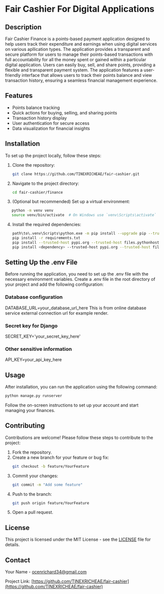 # Fair Cashier For Digital Applications

## Description
Fair Cashier Finance is a points-based payment application designed to help users track their expenditure and earnings when using digital services on various apllication types. The application provides a transparent and secure platform for users to manage their points-based transactions with full accountability for all the money spent or gained within a particular digital application. Users can easily buy, sell, and share points, providing a flexible and transparent payment system. The application features a user-friendly interface that allows users to track their points balance and view transaction history, ensuring a seamless financial management experience.

## Features
- Points balance tracking
- Quick actions for buying, selling, and sharing points
- Transaction history display
- User authentication for secure access
- Data visualization for financial insights
## Installation
To set up the project locally, follow these steps:

1. Clone the repository:
   ```bash
   git clone https://github.com/TINEXRICHEAE/fair-cashier.git
   ```
2. Navigate to the project directory:
   ```bash
   cd fair-cashier/finance
   ```
3. (Optional but recommended) Set up a virtual environment:
```bash
   python -m venv venv
   source venv/bin/activate  # On Windows use `venv\Scripts\activate`
   ```
4. Install the required dependencies:
   ```bash
   path\to\.venv\Scripts\python.exe -m pip install --upgrade pip --trusted-host files.pythonhosted.org --trusted-host pypi.org --trusted-host files.pypi.org
   pip install -r requirements.txt
   pip install --trusted-host pypi.org --trusted-host files.pythonhosted.org -r requirements.txt
   pip install <dependency> --trusted-host pypi.org --trusted-host files.pythonhosted.org # for specific dependencies
   ```
## Setting Up the .env File
Before running the application, you need to set up the .env file with the necessary environment variables. Create a .env file in the root directory of your project and add the following configuration:
### Database configuration
DATABASE_URL=your_database_url_here
This is from online database service external connection url for example render.
### Secret key for Django
SECRET_KEY='your_secret_key_here'

### Other sensitive information
API_KEY=your_api_key_here
## Usage
After installation, you can run the application using the following command:

```bash
python manage.py runserver
```

Follow the on-screen instructions to set up your account and start managing your finances.

## Contributing
Contributions are welcome! Please follow these steps to contribute to the project:

1. Fork the repository.
2. Create a new branch for your feature or bug fix:
   ```bash
   git checkout -b feature/YourFeature
   ```
3. Commit your changes:
   ```bash
   git commit -m "Add some feature"
   ```
4. Push to the branch:
   ```bash
   git push origin feature/YourFeature
   ```
5. Open a pull request.

## License
This project is licensed under the MIT License - see the [LICENSE](LICENSE) file for details.

## Contact
Your Name - [ocenrichard34@gmail.com](mailto:ocenrichard34@gmail.com)

Project Link: [https://github.com/TINEXRICHEAE/fair-cashier](https://github.com/TINEXRICHEAE/fair-cashier)
